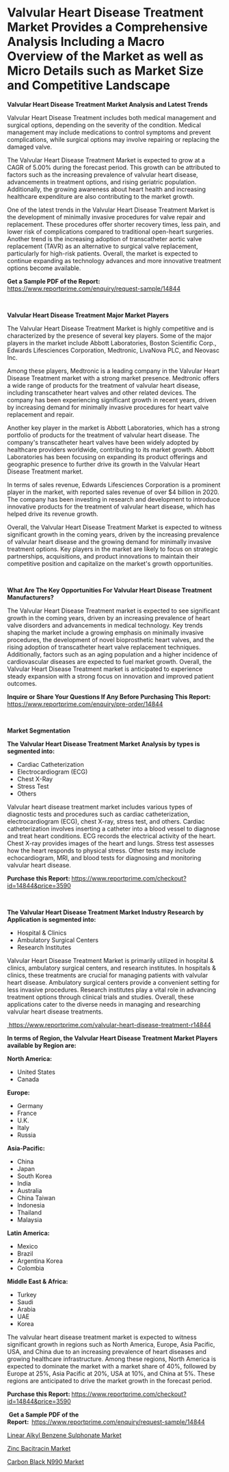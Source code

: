 <p><h1>Valvular Heart Disease Treatment Market Provides a Comprehensive Analysis Including a Macro Overview of the Market as well as Micro Details such as Market Size and Competitive Landscape</h1></p><p><strong>Valvular Heart Disease Treatment Market Analysis and Latest Trends</strong></p>
<p><p>Valvular Heart Disease Treatment includes both medical management and surgical options, depending on the severity of the condition. Medical management may include medications to control symptoms and prevent complications, while surgical options may involve repairing or replacing the damaged valve.</p><p>The Valvular Heart Disease Treatment Market is expected to grow at a CAGR of 5.00% during the forecast period. This growth can be attributed to factors such as the increasing prevalence of valvular heart disease, advancements in treatment options, and rising geriatric population. Additionally, the growing awareness about heart health and increasing healthcare expenditure are also contributing to the market growth.</p><p>One of the latest trends in the Valvular Heart Disease Treatment Market is the development of minimally invasive procedures for valve repair and replacement. These procedures offer shorter recovery times, less pain, and lower risk of complications compared to traditional open-heart surgeries. Another trend is the increasing adoption of transcatheter aortic valve replacement (TAVR) as an alternative to surgical valve replacement, particularly for high-risk patients. Overall, the market is expected to continue expanding as technology advances and more innovative treatment options become available.</p></p>
<p><strong>Get a Sample PDF of the Report:&nbsp;</strong> <a href="https://www.reportprime.com/enquiry/request-sample/14844">https://www.reportprime.com/enquiry/request-sample/14844</a></p>
<p>&nbsp;</p>
<p><strong>Valvular Heart Disease Treatment Major Market Players</strong></p>
<p><p>The Valvular Heart Disease Treatment Market is highly competitive and is characterized by the presence of several key players. Some of the major players in the market include Abbott Laboratories, Boston Scientific Corp., Edwards Lifesciences Corporation, Medtronic, LivaNova PLC, and Neovasc Inc.</p><p>Among these players, Medtronic is a leading company in the Valvular Heart Disease Treatment market with a strong market presence. Medtronic offers a wide range of products for the treatment of valvular heart disease, including transcatheter heart valves and other related devices. The company has been experiencing significant growth in recent years, driven by increasing demand for minimally invasive procedures for heart valve replacement and repair.</p><p>Another key player in the market is Abbott Laboratories, which has a strong portfolio of products for the treatment of valvular heart disease. The company's transcatheter heart valves have been widely adopted by healthcare providers worldwide, contributing to its market growth. Abbott Laboratories has been focusing on expanding its product offerings and geographic presence to further drive its growth in the Valvular Heart Disease Treatment market.</p><p>In terms of sales revenue, Edwards Lifesciences Corporation is a prominent player in the market, with reported sales revenue of over $4 billion in 2020. The company has been investing in research and development to introduce innovative products for the treatment of valvular heart disease, which has helped drive its revenue growth.</p><p>Overall, the Valvular Heart Disease Treatment Market is expected to witness significant growth in the coming years, driven by the increasing prevalence of valvular heart disease and the growing demand for minimally invasive treatment options. Key players in the market are likely to focus on strategic partnerships, acquisitions, and product innovations to maintain their competitive position and capitalize on the market's growth opportunities.</p></p>
<p>&nbsp;</p>
<p><strong>What Are The Key Opportunities For Valvular Heart Disease Treatment Manufacturers?</strong></p>
<p><p>The Valvular Heart Disease Treatment market is expected to see significant growth in the coming years, driven by an increasing prevalence of heart valve disorders and advancements in medical technology. Key trends shaping the market include a growing emphasis on minimally invasive procedures, the development of novel bioprosthetic heart valves, and the rising adoption of transcatheter heart valve replacement techniques. Additionally, factors such as an aging population and a higher incidence of cardiovascular diseases are expected to fuel market growth. Overall, the Valvular Heart Disease Treatment market is anticipated to experience steady expansion with a strong focus on innovation and improved patient outcomes.</p></p>
<p><strong>Inquire or Share Your Questions If Any Before Purchasing This Report:</strong> <a href="https://www.reportprime.com/enquiry/pre-order/14844">https://www.reportprime.com/enquiry/pre-order/14844</a></p>
<p>&nbsp;</p>
<p><strong>Market Segmentation</strong></p>
<p><strong>The Valvular Heart Disease Treatment Market Analysis by types is segmented into:</strong></p>
<p><ul><li>Cardiac Catheterization</li><li>Electrocardiogram (ECG)</li><li>Chest X-Ray</li><li>Stress Test</li><li>Others</li></ul></p>
<p><p>Valvular heart disease treatment market includes various types of diagnostic tests and procedures such as cardiac catheterization, electrocardiogram (ECG), chest X-ray, stress test, and others. Cardiac catheterization involves inserting a catheter into a blood vessel to diagnose and treat heart conditions. ECG records the electrical activity of the heart. Chest X-ray provides images of the heart and lungs. Stress test assesses how the heart responds to physical stress. Other tests may include echocardiogram, MRI, and blood tests for diagnosing and monitoring valvular heart disease.</p></p>
<p><strong>Purchase this Report:&nbsp;</strong><a href="https://www.reportprime.com/checkout?id=14844&price=3590">https://www.reportprime.com/checkout?id=14844&price=3590</a></p>
<p>&nbsp;</p>
<p><strong>The Valvular Heart Disease Treatment Market Industry Research by Application is segmented into:</strong></p>
<p><ul><li>Hospital & Clinics</li><li>Ambulatory Surgical Centers</li><li>Research Institutes</li></ul></p>
<p><p>Valvular Heart Disease Treatment Market is primarily utilized in hospital & clinics, ambulatory surgical centers, and research institutes. In hospitals & clinics, these treatments are crucial for managing patients with valvular heart disease. Ambulatory surgical centers provide a convenient setting for less invasive procedures. Research institutes play a vital role in advancing treatment options through clinical trials and studies. Overall, these applications cater to the diverse needs in managing and researching valvular heart disease treatments.</p></p>
<p><a href="https://www.reportprime.com/valvular-heart-disease-treatment-r14844">&nbsp;https://www.reportprime.com/valvular-heart-disease-treatment-r14844</a></p>
<p><strong>In terms of Region, the Valvular Heart Disease Treatment Market Players available by Region are:</strong></p>
<p>
    <p> <strong> North America: </strong>
        <ul>
            <li>United States</li>
            <li>Canada</li>
        </ul>
        </p> 
    <p> <strong> Europe: </strong>
        <ul>
            <li>Germany</li>
            <li>France</li>
            <li>U.K.</li>
            <li>Italy</li>
            <li>Russia</li>
        </ul>
        </p> 
    <p> <strong> Asia-Pacific: </strong>
        <ul>
            <li>China</li>
            <li>Japan</li>
            <li>South Korea</li>
            <li>India</li>
            <li>Australia</li>
            <li>China Taiwan</li>
            <li>Indonesia</li>
            <li>Thailand</li>
            <li>Malaysia</li>
        </ul>
        </p> 
    <p> <strong> Latin America: </strong>
        <ul>
            <li>Mexico</li>
            <li>Brazil</li>
            <li>Argentina Korea</li>
            <li>Colombia</li>
        </ul>
        </p> 
    <p> <strong> Middle East & Africa: </strong>
        <ul>
            <li>Turkey</li>
            <li>Saudi</li>
            <li>Arabia</li>
            <li>UAE</li>
            <li>Korea</li>
        </ul>
    </p>
    </p>
<p><p>The valvular heart disease treatment market is expected to witness significant growth in regions such as North America, Europe, Asia Pacific, USA, and China due to an increasing prevalence of heart diseases and growing healthcare infrastructure. Among these regions, North America is expected to dominate the market with a market share of 40%, followed by Europe at 25%, Asia Pacific at 20%, USA at 10%, and China at 5%. These regions are anticipated to drive the market growth in the forecast period.</p></p>
<p><strong>Purchase this Report: </strong><a href="https://www.reportprime.com/checkout?id=14844&price=3590">https://www.reportprime.com/checkout?id=14844&price=3590</a></p>
<p>&nbsp;<strong>Get a Sample PDF of the Report:&nbsp;&nbsp;</strong><a href="https://www.reportprime.com/enquiry/request-sample/14844">https://www.reportprime.com/enquiry/request-sample/14844</a></p>
<p><strong></strong></p>
<p><p><a href="https://www.linkedin.com/pulse/linear-alkyl-benzene-sulphonate-market-size-share-amp-8qq4e?trackingId=C6cmi1Pid%2FJ9Sgo29B%2BxCw%3D%3D">Linear Alkyl Benzene Sulphonate Market</a></p><p><a href="https://www.linkedin.com/pulse/zinc-bacitracin-market-size-trends-growth-outlook-forecasted-xezze?trackingId=AQvf%2FqLFgpuJkFAFYqT6xQ%3D%3D">Zinc Bacitracin Market</a></p><p><a href="https://www.linkedin.com/pulse/carbon-black-n990-market-provides-detailed-segmentation-based-nagxe?trackingId=XJkc5DlrLgDtQTKciZgdlQ%3D%3D">Carbon Black N990 Market</a></p></p>